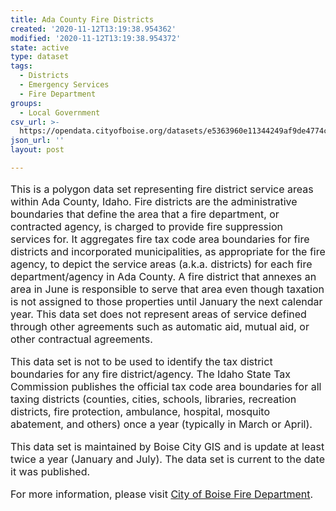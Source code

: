```yaml
---
title: Ada County Fire Districts
created: '2020-11-12T13:19:38.954362'
modified: '2020-11-12T13:19:38.954372'
state: active
type: dataset
tags:
  - Districts
  - Emergency Services
  - Fire Department
groups:
  - Local Government
csv_url: >-
  https://opendata.cityofboise.org/datasets/e5363960e11344249af9de4774cc5a15_0.csv?outSR=%7B%22latestWkid%22%3A3857%2C%22wkid%22%3A102100%7D
json_url: ''
layout: post

---
```

<DIV STYLE="text-align:Left;font-size:12pt"><DIV><DIV><P><SPAN>This is a polygon data set representing fire district service areas within Ada County, Idaho. Fire districts are the administrative boundaries that define the area that a fire department, or contracted agency, is charged to provide fire suppression services for. It aggregates fire tax code area boundaries for fire districts and incorporated municipalities, as appropriate for the fire agency, to depict the service areas (a.k.a. districts) for each fire department/agency in Ada County. A fire district that annexes an area in June is responsible to serve that area even though taxation is not assigned to those properties until January the next calendar year. This data set does not represent areas of service defined through other agreements such as automatic aid, mutual aid, or other contractual agreements. </SPAN></P><P><SPAN /></P><P><SPAN>This data set is not to be used to identify the tax district boundaries for any fire district/agency. The Idaho State Tax Commission publishes the official tax code area boundaries for all taxing districts (counties, cities, schools, libraries, recreation districts, fire protection, ambulance, hospital, mosquito abatement, and others) once a year (typically in March or April).  </SPAN></P><P><SPAN /></P><P><SPAN>This data set is maintained by Boise City GIS and is update at least twice a year (January and July). The data set is current to the date it was published.  </SPAN></P><P><SPAN /></P><P><SPAN>For more information, please visit </SPAN><A href="https://fire.cityofboise.org/" STYLE="text-decoration:underline;"><SPAN>City of Boise Fire Department</SPAN></A><SPAN>.</SPAN></P><P><SPAN /></P></DIV></DIV></DIV>
